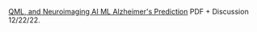 [QML, and Neuroimaging AI ML Alzheimer's Prediction](https://www.chemicalqdevice.com/qml-and-neuroimaging-ai-ml-alzheimers-prediction) PDF + Discussion 12/22/22.
